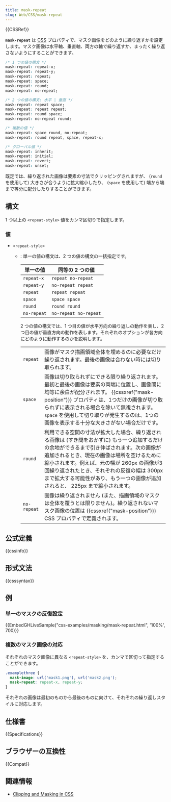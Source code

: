 ```yaml
---
title: mask-repeat
slug: Web/CSS/mask-repeat
---
```

{{CSSRef}}

**`mask-repeat`** は [CSS](/ja/docs/Web/CSS) プロパティで、マスク画像をどのように繰り返すかを設定します。マスク画像は水平軸、垂直軸、両方の軸で繰り返すか、まったく繰り返さないようにすることができます。

```css
/* 1 つの値の構文 */
mask-repeat: repeat-x;
mask-repeat: repeat-y;
mask-repeat: repeat;
mask-repeat: space;
mask-repeat: round;
mask-repeat: no-repeat;

/* 2 つの値の構文: 水平 | 垂直 */
mask-repeat: repeat space;
mask-repeat: repeat repeat;
mask-repeat: round space;
mask-repeat: no-repeat round;

/* 複数の値 */
mask-repeat: space round, no-repeat;
mask-repeat: round repeat, space, repeat-x;

/* グローバル値 */
mask-repeat: inherit;
mask-repeat: initial;
mask-repeat: revert;
mask-repeat: unset;
```

既定では、繰り返された画像は要素の寸法でクリッピングされますが、 (`round` を使用して) 大きさが合うように拡大縮小したり、 (`space` を使用して) 端から端まで等分に配分したりすることができます。

## 構文

1 つ以上の `<repeat-style>` 値をカンマ区切りで指定します。

### 値

- `<repeat-style>`

  - : 単一の値の構文は、2 つの値の構文の一括指定です。

    <table class="standard-table">
      <thead>
        <tr>
          <th>単一の値</th>
          <th>同等の 2 つの値</th>
        </tr>
      </thead>
      <tbody>
        <tr>
          <td><code>repeat-x</code></td>
          <td><code>repeat no-repeat</code></td>
        </tr>
        <tr>
          <td><code>repeat-y</code></td>
          <td><code>no-repeat repeat</code></td>
        </tr>
        <tr>
          <td><code>repeat</code></td>
          <td><code>repeat repeat</code></td>
        </tr>
        <tr>
          <td><code>space</code></td>
          <td><code>space space</code></td>
        </tr>
        <tr>
          <td><code>round</code></td>
          <td><code>round round</code></td>
        </tr>
        <tr>
          <td><code>no-repeat</code></td>
          <td><code>no-repeat no-repeat</code></td>
        </tr>
      </tbody>
    </table>

    2 つの値の構文では、1 つ目の値が水平方向の繰り返しの動作を表し、2 つ目の値が垂直方向の動作を表します。それぞれのオプションが各方向にどのように動作するのかを説明します。

    <table class="standard-table">
      <tbody>
        <tr>
          <td><code>repeat</code></td>
          <td>
            画像がマスク描画領域全体を埋めるのに必要なだけ繰り返されます。最後の画像は合わない時には切り取られます。
          </td>
        </tr>
        <tr>
          <td><code>space</code></td>
          <td>
            画像は切り取られずにできる限り繰り返されます。最初と最後の画像は要素の両端に位置し、画像間に均等に余白が配分されます。 {{cssxref("mask-position")}} プロパティは、1つだけの画像が切り取られずに表示される場合を除いて無視されます。 <code>space</code> を使用して切り取りが発生するのは、1つの画像を表示する十分な大きさがない場合だけです。
          </td>
        </tr>
        <tr>
          <td><code>round</code></td>
          <td>
            利用できる空間の寸法が拡大した場合、繰り返される画像は (すき間をおかずに) もう一つ追加するだけの余地ができるまで引き伸ばされます。次の画像が追加されるとき、現在の画像は場所を空けるために縮小されます。例えば、元の幅が 260px の画像が3回繰り返されたとき、それぞれの反復の幅は 300px まで拡大する可能性があり、もう一つの画像が追加されると、 225px まで縮小されます。
          </td>
        </tr>
        <tr>
          <td><code>no-repeat</code></td>
          <td>
            画像は繰り返されません (また、描画領域のマスクは全体を覆うとは限りません)。繰り返されないマスク画像の位置は {{cssxref("mask-position")}} CSS プロパティで定義されます。
          </td>
        </tr>
      </tbody>
    </table>

## 公式定義

{{cssinfo}}

## 形式文法

{{csssyntax}}

## 例

### 単一のマスクの反復設定

{{EmbedGHLiveSample("css-examples/masking/mask-repeat.html", '100%', 700)}}

<h3 id="Multiple_mask_image_support">複数のマスク画像の対応</h3>

それぞれのマスク画像に異なる `<repeat-style>` を、カンマで区切って指定することができます。

```css
.examplethree {
  mask-image: url('mask1.png'), url('mask2.png');
  mask-repeat: repeat-x, repeat-y;
}
```

それぞれの画像は最初のものから最後のものに向けて、それぞれの繰り返しスタイルに対応します。

## 仕様書

{{Specifications}}

## ブラウザーの互換性

{{Compat}}

## 関連情報

- [Clipping and Masking in CSS](https://css-tricks.com/clipping-masking-css/)
